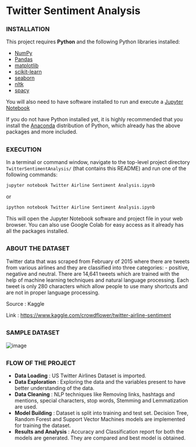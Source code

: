 # Twitter Sentiment Analysis

### INSTALLATION

This project requires **Python** and the following Python libraries installed:

- [NumPy](http://www.numpy.org/)
- [Pandas](http://pandas.pydata.org)
- [matplotlib](http://matplotlib.org/)
- [scikit-learn](http://scikit-learn.org/stable/)
- [seaborn](http://seaborn.pydata.org/)
- [nltk](http://www.nltk.org/)
- [spacy](https://spacy.io/)

You will also need to have software installed to run and execute a [Jupyter Notebook](http://jupyter.org/index.html)

If you do not have Python installed yet, it is highly recommended that you install the [Anaconda](http://continuum.io/downloads) distribution of Python, which already has the above packages and more included.

##
### EXECUTION

In a terminal or command window, navigate to the top-level project directory `TwitterSentimentAnalysis/` (that contains this README) and run one of the following commands:

```bash
jupyter notebook Twitter Airline Sentiment Analysis.ipynb
```
or
```bash
ipython notebook Twitter Airline Sentiment Analysis.ipynb
```

This will open the Jupyter Notebook software and project file in your web browser. You can also use Google Colab for easy access as it already has all the packages installed.

##
### ABOUT THE DATASET
Twitter data that was scraped from February of 2015 where there are tweets from various airlines and they are classified into three categories: - positive, negative and neutral. There are 14,641 tweets which are trained with the help of machine learning techniques and natural language processing. Each tweet is only 280 characters which allow people to use many shortcuts and are not in proper language processing.

Source : Kaggle

Link : https://www.kaggle.com/crowdflower/twitter-airline-sentiment

##
### SAMPLE DATASET
![image](https://user-images.githubusercontent.com/80042740/117542865-10b6ba80-b038-11eb-8087-a5bd6178aac8.png)

##
### FLOW OF THE PROJECT
- **Data Loading** : US Twitter Airlines Dataset is imported.
- **Data Exploration** : Exploring the data and the variables present to have better understanding  of the data.
- **Data Cleaning** : NLP techniques like Removing links, hashtags and mentions, special characters, stop words, Stemming and Lemmatization are used.
- **Model Building** : Dataset is split into training and test set. Decision Tree, Random Forest and Support Vector Machines models are implemented for training the dataset.
- **Results and Analysis** : Accuracy and Classification report for both the models are generated. They are compared and best model is obtained.
